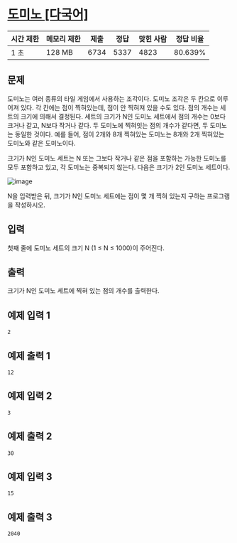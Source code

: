 # [도미노 [다국어]](https://www.acmicpc.net/problem/2921)

| 시간 제한 | 메모리 제한 | 제출 | 정답 | 맞힌 사람 | 정답 비율 |
| --- | --- | --- | --- | --- | --- |
| 1 초 | 128 MB | 6734 | 5337 | 4823 | 80.639% |

## 문제

도미노는 여러 종류의 타일 게임에서 사용하는 조각이다. 도미노 조각은 두 칸으로 이루어져 있다. 각 칸에는 점이 찍혀있는데, 점이 안 찍혀져 있을 수도 있다. 점의 개수는 세트의 크기에 의해서 결정된다. 세트의 크기가 N인 도미노 세트에서 점의 개수는 0보다 크거나 같고, N보다 작거나 같다. 두 도미노에 찍혀잇는 점의 개수가 같다면, 두 도미노는 동일한 것이다. 예를 들어, 점이 2개와 8개 찍혀있는 도미노는 8개와 2개 찍혀있는 도미노와 같은 도미노이다.

크기가 N인 도미노 세트는 N 또는 그보다 작거나 같은 점을 포함하는 가능한 도미노를 모두 포함하고 있고, 각 도미노는 중복되지 않는다. 다음은 크기가 2인 도미노 세트이다.

![image](https://upload.acmicpc.net/28c6158c-74d6-4bf5-88c7-fa1c8de9dd88/-/preview/)

N을 입력받은 뒤, 크기가 N인 도미노 세트에는 점이 몇 개 찍혀 있는지 구하는 프로그램을 작성하시오.

## 입력

첫째 줄에 도미노 세트의 크기 N (1 ≤ N ≤ 1000)이 주어진다.

## 출력

크기가 N인 도미노 세트에 찍혀 있는 점의 개수를 출력한다.

## 예제 입력 1

```
2

```

## 예제 출력 1

```
12

```

## 예제 입력 2

```
3

```

## 예제 출력 2

```
30

```

## 예제 입력 3

```
15

```

## 예제 출력 3

```
2040
```
